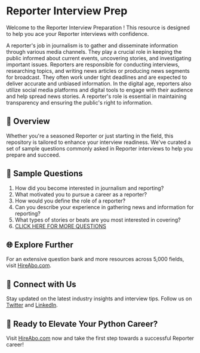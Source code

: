 # Reporter Interview Prep

Welcome to the Reporter Interview Preparation ! This resource is designed to help you ace your Reporter interviews with confidence.

A reporter's job in journalism is to gather and disseminate information through various media channels. They play a crucial role in keeping the public informed about current events, uncovering stories, and investigating important issues. Reporters are responsible for conducting interviews, researching topics, and writing news articles or producing news segments for broadcast. They often work under tight deadlines and are expected to deliver accurate and unbiased information. In the digital age, reporters also utilize social media platforms and digital tools to engage with their audience and help spread news stories. A reporter's role is essential in maintaining transparency and ensuring the public's right to information.

## 🚀 Overview

Whether you're a seasoned Reporter or just starting in the field, this repository is tailored to enhance your interview readiness. We've curated a set of sample questions commonly asked in Reporter interviews to help you prepare and succeed.

## 📝 Sample Questions

1. How did you become interested in journalism and reporting?
2. What motivated you to pursue a career as a reporter?
3. How would you define the role of a reporter?
4. Can you describe your experience in gathering news and information for reporting?
5. What types of stories or beats are you most interested in covering?
6. [CLICK HERE FOR MORE QUESTIONS](https://hireabo.com/job/8_0_0/Reporter)

## 🌐 Explore Further

For an extensive question bank and more resources across 5,000 fields, visit [HireAbo.com](https://www.hireabo.com).

## 📱 Connect with Us

Stay updated on the latest industry insights and interview tips. Follow us on [Twitter](https://twitter.com/hireabo) and [LinkedIn](https://www.linkedin.com/in/hire-abo-3609972a8/).

## 🚀 Ready to Elevate Your Python Career?

Visit [HireAbo.com](https://www.hireabo.com) now and take the first step towards a successful Reporter career!
